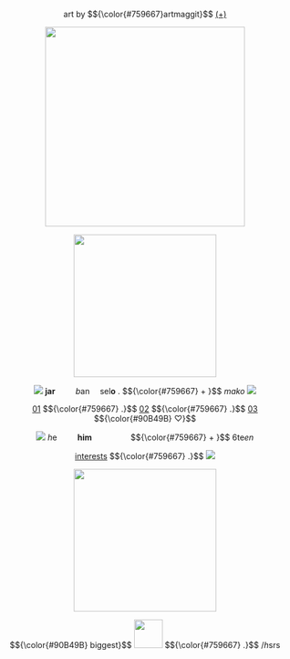 <p align="center">  art by $${\color{#759667}artmaggit}$$ <a href="https://www.tumblr.com/artmaggit">(+)</a> <p align="center">
<p align="center"> <img src="https://i.ibb.co/spDLMKYh/Untitled210-20250511185253.png"width=350>

<p align="center"> <img src="https://64.media.tumblr.com/ae4b914355cd68efb3f3ddf498a4b3e8/f1af8e97fbb78ea1-b3/s250x400/fcf07b3e4aa4249e64477cb726d842849ed1711a.pnj"width=250>


<p align="center"> <img src="https://64.media.tumblr.com/3964ce0b3ca77d409897174ffbf8b616/0cf4d84237896555-21/s75x75_c1/4490031e095ea4bf1a2c8df762680c8b904971d7.gifv"> <b>jar</b>    <i>b</i>an  sel<b>o</b> . $${\color{#759667} + }$$ <i>mako</i> <img src="https://i.postimg.cc/KjQdvGMR/ezgif-3-c0fe382bb6.gif">


<p align="center"> <a href="https://phighting.miraheze.org/Banhammer">01</a> $${\color{#759667} .}$$ <a href="https://mythcommunity.fandom.com/wiki/SELOZAR">02</a> $${\color{#759667} .}$$ <a href="https://pacificrim.fandom.com/wiki/Mako_Mori">03</a> $${\color{#90B49B} ♡}$$


<p align="center"> <img src="https://64.media.tumblr.com/76498915a1b8984999e88be3cc99f3a9/a63a759e40e4577b-35/s75x75_c1/3a1a61db8a2a1f14aacc0fe2161097a29b221593.gif"> <i>h</i>e    <b>him</b>       $${\color{#759667} + }$$ 6te<i>en</I>
<p align="center"> <a href="https://rentry.co/vvermillion">interests</a> $${\color{#759667} .}$$ <img src="https://pixels.crd.co/assets/images/gallery60/ff35b74f.gif?v=875a4f74"> 

<p align="center"> <img src="https://64.media.tumblr.com/ae4b914355cd68efb3f3ddf498a4b3e8/f1af8e97fbb78ea1-b3/s250x400/fcf07b3e4aa4249e64477cb726d842849ed1711a.pnj"width=250>
<p align="center"> $${\color{#90B49B} biggest}$$ <img src="https://64.media.tumblr.com/9cef35923428be988a44c60f51409e74/cdae7369edfe0a2a-c7/s100x200/bfcae010899c2b8453580d69d78d9065a89faedf.gifv"width=50> $${\color{#759667} .}$$ /<i>h</i>srs



